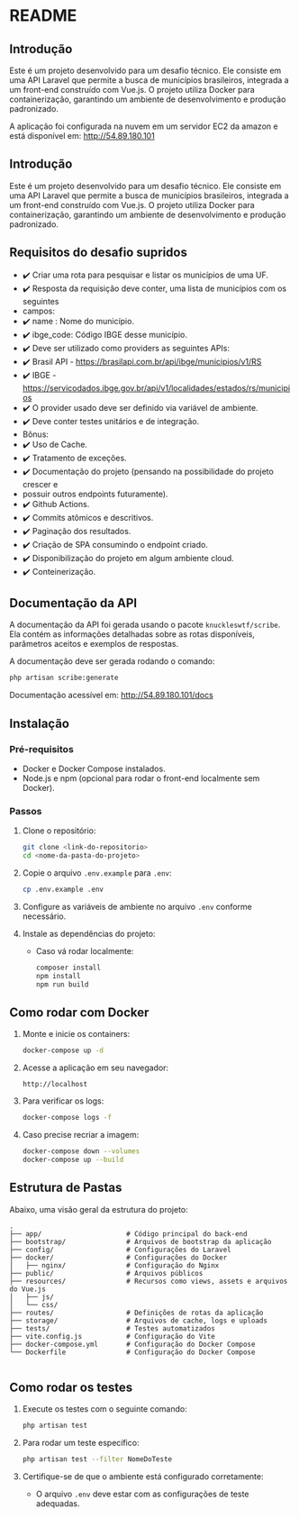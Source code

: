 
# README

## Introdução

Este é um projeto desenvolvido para um desafio técnico. Ele consiste em uma API Laravel que permite a busca de municípios brasileiros, integrada a um front-end construído com Vue.js. O projeto utiliza Docker para containerização, garantindo um ambiente de desenvolvimento e produção padronizado.

A aplicação foi configurada na nuvem em um servidor EC2 da amazon e está disponível em:
<a target="_blank" href="http://54.89.180.101">http://54.89.180.101</a>

## Introdução

Este é um projeto desenvolvido para um desafio técnico. Ele consiste em uma API Laravel que permite a busca de municípios brasileiros, integrada a um front-end construído com Vue.js. O projeto utiliza Docker para containerização, garantindo um ambiente de desenvolvimento e produção padronizado.

## Requisitos do desafio supridos
- ✔️ Criar uma rota para pesquisar e listar os municípios de uma UF.
- ✔️ Resposta da requisição deve conter, uma lista de municípios com os seguintes
- campos:
- ✔️ name : Nome do município.
- ✔️ ibge_code: Código IBGE desse município.
- ✔️ Deve ser utilizado como providers as seguintes APIs:
- ✔️ Brasil API - https://brasilapi.com.br/api/ibge/municipios/v1/RS
- ✔️ IBGE - https://servicodados.ibge.gov.br/api/v1/localidades/estados/rs/municipios
- ✔️ O provider usado deve ser definido via variável de ambiente.
- ✔️ Deve conter testes unitários e de integração.
- Bônus:
- ✔️ Uso de Cache.
- ✔️ Tratamento de exceções.
- ✔️ Documentação do projeto (pensando na possibilidade do projeto crescer e
- possuir outros endpoints futuramente).
- ✔️ Github Actions.
- ✔️ Commits atômicos e descritivos.
- ✔️ Paginação dos resultados.
- ✔️ Criação de SPA consumindo o endpoint criado.
- ✔️ Disponibilização do projeto em algum ambiente cloud.
- ✔️ Conteinerização.

## Documentação da API
A documentação da API foi gerada usando o pacote `knuckleswtf/scribe`. Ela contém as informações detalhadas sobre as rotas disponíveis, parâmetros aceitos e exemplos de respostas.

A documentação deve ser gerada rodando o comando: 
```bash
php artisan scribe:generate
```
Documentação acessível em: <a target="_blank" href="http://54.89.180.101/docs">http://54.89.180.101/docs</a>

## Instalação

### Pré-requisitos

- Docker e Docker Compose instalados.
- Node.js e npm (opcional para rodar o front-end localmente sem Docker).

### Passos

1. Clone o repositório:
   ```bash
   git clone <link-do-repositorio>
   cd <nome-da-pasta-do-projeto>
   ```

2. Copie o arquivo `.env.example` para `.env`:
   ```bash
   cp .env.example .env
   ```

3. Configure as variáveis de ambiente no arquivo `.env` conforme necessário.

4. Instale as dependências do projeto:
   - Caso vá rodar localmente:
     ```bash
     composer install
     npm install
     npm run build
     ```

## Como rodar com Docker

1. Monte e inicie os containers:
   ```bash
   docker-compose up -d
   ```

2. Acesse a aplicação em seu navegador:
   ```
   http://localhost
   ```

3. Para verificar os logs:
   ```bash
   docker-compose logs -f
   ```

4. Caso precise recriar a imagem:
   ```bash
   docker-compose down --volumes
   docker-compose up --build
   ```

## Estrutura de Pastas

Abaixo, uma visão geral da estrutura do projeto:

```
.
├── app/                     # Código principal do back-end
├── bootstrap/               # Arquivos de bootstrap da aplicação
├── config/                  # Configurações do Laravel
├── docker/                  # Configurações do Docker
│   ├── nginx/               # Configuração do Nginx
├── public/                  # Arquivos públicos
├── resources/               # Recursos como views, assets e arquivos do Vue.js
│   ├── js/
│   └── css/
├── routes/                  # Definições de rotas da aplicação
├── storage/                 # Arquivos de cache, logs e uploads
├── tests/                   # Testes automatizados
├── vite.config.js           # Configuração do Vite
├── docker-compose.yml       # Configuração do Docker Compose
└── Dockerfile               # Configuração do Docker Compose
           
```

## Como rodar os testes

1. Execute os testes com o seguinte comando:
   ```bash
   php artisan test
   ```

2. Para rodar um teste específico:
   ```bash
   php artisan test --filter NomeDoTeste
   ```

3. Certifique-se de que o ambiente está configurado corretamente:
   - O arquivo `.env` deve estar com as configurações de teste adequadas.